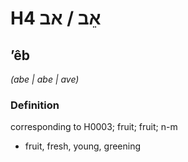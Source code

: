# H4 אֵב / אב

## ʼêb

_(abe | abe | ave)_

### Definition

corresponding to H0003; fruit; fruit; n-m

- fruit, fresh, young, greening
